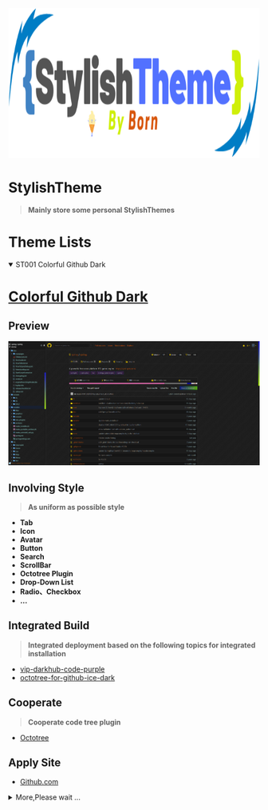 <p align="center">
  <img alt="logo" src="images/logo.png" style="height: 300px;width: 100%;">
</p>

# **StylishTheme**
> **Mainly store some personal StylishThemes**

# **Theme Lists**
<details open>
<summary>
    <span>ST001 Colorful Github Dark</span>
</summary>

# [**Colorful Github Dark**](https://userstyles.org/styles/176334/colorful-github-dark)
## **Preview**
![images](images/Colorful-Github-Dark-01.png)

## **Involving Style**
> **As uniform as possible style**

- **Tab**
- **Icon**
- **Avatar**
- **Button**
- **Search**
- **ScrollBar**
- **Octotree Plugin**
- **Drop-Down List**
- **Radio、Checkbox**
- **...**

## **Integrated Build**
> **Integrated deployment based on the following topics for integrated installation**

- [vip-darkhub-code-purple](https://userstyles.org/styles/172338/vip-darkhub-code-purple)
- [octotree-for-github-ice-dark](https://userstyles.org/styles/170999/octotree-for-github-ice-dark)

## **Cooperate**
> **Cooperate code tree plugin**

- [Octotree](https://chrome.google.com/webstore/detail/octotree/bkhaagjahfmjljalopjnoealnfndnagc?utm_source=chrome-ntp-icon)

## **Apply Site**
- [Github.com](https://github.com)

</details>

<details>
<summary>
    <span>More,Please wait ...</span>
</summary>
</details>
